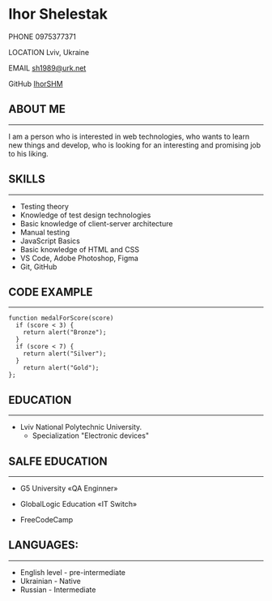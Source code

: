 # Ihor Shelestak

PHONE 0975377371

LOCATION Lviv, Ukraine

EMAIL sh1989@urk.net

GitHub [IhorSHM](https://github.com/IhorSHM)

## ABOUT ME
***

I am a person who is interested in web technologies, who wants to learn new things and develop, who is looking for an interesting and promising job to his liking.

## SKILLS
***
* Testing theory
* Knowledge of test design technologies
* Basic knowledge of client-server architecture
* Manual testing
* JavaScript Basics
* Basic knowledge of HTML and CSS
* VS Code, Adobe Photoshop, Figma
* Git, GitHub

## CODE EXAMPLE
***
```
function medalForScore(score) 
  if (score < 3) {
    return alert("Bronze");
  }
  if (score < 7) {
    return alert("Silver");
  }
    return alert("Gold");
}; 
```
## EDUCATION
***
* Lviv National Polytechnic University. 
   + Specialization "Electronic devices"

## SALFE EDUCATION
***
* G5 University «QA Enginner»

* GlobalLogic Education «IT Switch» 

* FreeCodeCamp

## LANGUAGES:
***
* English level - pre-intermediate
* Ukrainian - Native
* Russian - Intermediate
